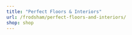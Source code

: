 ```yaml
---
title: "Perfect Floors & Interiors"
url: /frodsham/perfect-floors-and-interiors/
shop: shop
---
```

